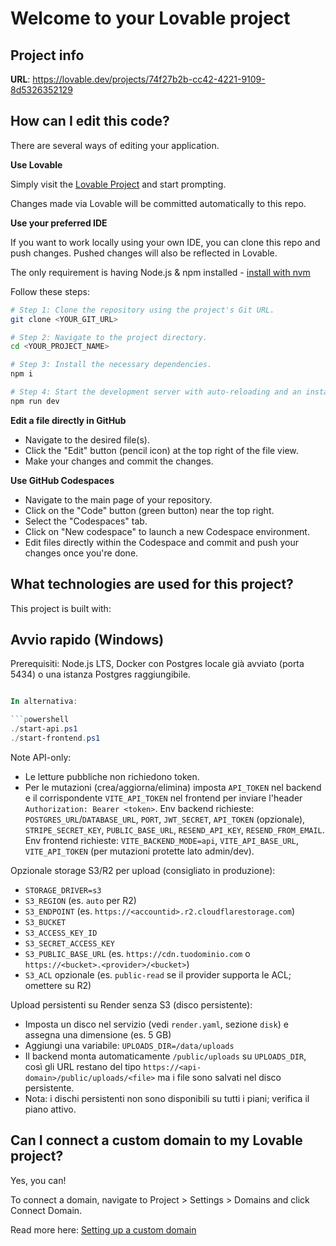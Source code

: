 # Welcome to your Lovable project

## Project info

**URL**: https://lovable.dev/projects/74f27b2b-cc42-4221-9109-8d5326352129

## How can I edit this code?

There are several ways of editing your application.

**Use Lovable**

Simply visit the [Lovable Project](https://lovable.dev/projects/74f27b2b-cc42-4221-9109-8d5326352129) and start prompting.

Changes made via Lovable will be committed automatically to this repo.

**Use your preferred IDE**

If you want to work locally using your own IDE, you can clone this repo and push changes. Pushed changes will also be reflected in Lovable.

The only requirement is having Node.js & npm installed - [install with nvm](https://github.com/nvm-sh/nvm#installing-and-updating)

Follow these steps:

```sh
# Step 1: Clone the repository using the project's Git URL.
git clone <YOUR_GIT_URL>

# Step 2: Navigate to the project directory.
cd <YOUR_PROJECT_NAME>

# Step 3: Install the necessary dependencies.
npm i

# Step 4: Start the development server with auto-reloading and an instant preview.
npm run dev
```

**Edit a file directly in GitHub**

- Navigate to the desired file(s).
- Click the "Edit" button (pencil icon) at the top right of the file view.
- Make your changes and commit the changes.

**Use GitHub Codespaces**

- Navigate to the main page of your repository.
- Click on the "Code" button (green button) near the top right.
- Select the "Codespaces" tab.
- Click on "New codespace" to launch a new Codespace environment.
- Edit files directly within the Codespace and commit and push your changes once you're done.

## What technologies are used for this project?

This project is built with:


## Avvio rapido (Windows)

Prerequisiti: Node.js LTS, Docker con Postgres locale già avviato (porta 5434) o una istanza Postgres raggiungibile.


```powershell

In alternativa:

```powershell
./start-api.ps1
./start-frontend.ps1
```

Note API-only:
- Le letture pubbliche non richiedono token.
- Per le mutazioni (crea/aggiorna/elimina) imposta `API_TOKEN` nel backend e il corrispondente `VITE_API_TOKEN` nel frontend per inviare l'header `Authorization: Bearer <token>`.
Env backend richieste: `POSTGRES_URL`/`DATABASE_URL`, `PORT`, `JWT_SECRET`, `API_TOKEN` (opzionale), `STRIPE_SECRET_KEY`, `PUBLIC_BASE_URL`, `RESEND_API_KEY`, `RESEND_FROM_EMAIL`.
Env frontend richieste: `VITE_BACKEND_MODE=api`, `VITE_API_BASE_URL`, `VITE_API_TOKEN` (per mutazioni protette lato admin/dev).

Opzionale storage S3/R2 per upload (consigliato in produzione):
- `STORAGE_DRIVER=s3`
- `S3_REGION` (es. `auto` per R2)
- `S3_ENDPOINT` (es. `https://<accountid>.r2.cloudflarestorage.com`)
- `S3_BUCKET`
- `S3_ACCESS_KEY_ID`
- `S3_SECRET_ACCESS_KEY`
- `S3_PUBLIC_BASE_URL` (es. `https://cdn.tuodominio.com` o `https://<bucket>.<provider>/<bucket>`)
- `S3_ACL` opzionale (es. `public-read` se il provider supporta le ACL; omettere su R2)

Upload persistenti su Render senza S3 (disco persistente):
- Imposta un disco nel servizio (vedi `render.yaml`, sezione `disk`) e assegna una dimensione (es. 5 GB)
- Aggiungi una variabile: `UPLOADS_DIR=/data/uploads`
- Il backend monta automaticamente `/public/uploads` su `UPLOADS_DIR`, così gli URL restano del tipo `https://<api-domain>/public/uploads/<file>` ma i file sono salvati nel disco persistente.
- Nota: i dischi persistenti non sono disponibili su tutti i piani; verifica il piano attivo.

## Can I connect a custom domain to my Lovable project?

Yes, you can!

To connect a domain, navigate to Project > Settings > Domains and click Connect Domain.

Read more here: [Setting up a custom domain](https://docs.lovable.dev/tips-tricks/custom-domain#step-by-step-guide)
